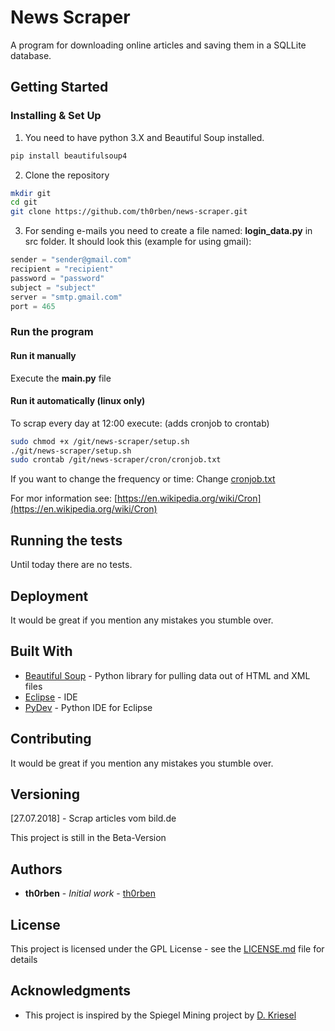 # News Scraper

A program for downloading online articles and saving them in a SQLLite database.

## Getting Started

### Installing & Set Up

1. You need to have python 3.X and Beautiful Soup installed.
```bash
pip install beautifulsoup4
```

2. Clone the repository
```bash
mkdir git
cd git
git clone https://github.com/th0rben/news-scraper.git
```
3. For sending e-mails you need to create a file named: **login_data.py** in src folder. It should look this (example for using gmail):
```python
sender = "sender@gmail.com"
recipient = "recipient"
password = "password"
subject = "subject"
server = "smtp.gmail.com"
port = 465
```
### Run the program

#### Run it manually
Execute the **main.py** file
#### Run it automatically (linux only)
To scrap every day at 12:00 execute:
(adds cronjob to crontab)
```bash
sudo chmod +x /git/news-scraper/setup.sh
./git/news-scraper/setup.sh
sudo crontab /git/news-scraper/cron/cronjob.txt
```

If you want to change the frequency or time: Change [cronjob.txt](/src/cron/cronjob.txt) 

For mor information see: [https://en.wikipedia.org/wiki/Cron](https://en.wikipedia.org/wiki/Cron)

## Running the tests

Until today there are no tests.

## Deployment

It would be great if you mention any mistakes you stumble over.

## Built With

* [Beautiful Soup](https://www.crummy.com/software/BeautifulSoup/bs4/doc/) - Python library for pulling data out of HTML and XML files
* [Eclipse](https://www.eclipse.org/) - IDE
* [PyDev](https://marketplace.eclipse.org/content/pydev-python-ide-eclipse) - Python IDE for Eclipse

## Contributing

It would be great if you mention any mistakes you stumble over.

## Versioning

[27.07.2018] - Scrap articles vom bild.de

This project is still in the Beta-Version

## Authors

* **th0rben** - *Initial work* - [th0rben](https://github.com/th0rben)

## License

This project is licensed under the GPL License - see the [LICENSE.md](LICENSE.md) file for details

## Acknowledgments

* This project is inspired by the Spiegel Mining project by [D. Kriesel](dkriesel.com)

